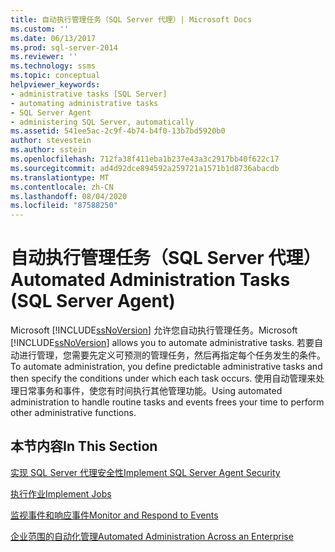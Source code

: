 ```yaml
---
title: 自动执行管理任务（SQL Server 代理）| Microsoft Docs
ms.custom: ''
ms.date: 06/13/2017
ms.prod: sql-server-2014
ms.reviewer: ''
ms.technology: ssms
ms.topic: conceptual
helpviewer_keywords:
- administrative tasks [SQL Server]
- automating administrative tasks
- SQL Server Agent
- administering SQL Server, automatically
ms.assetid: 541ee5ac-2c9f-4b74-b4f0-13b7bd5920b0
author: stevestein
ms.author: sstein
ms.openlocfilehash: 712fa38f411eba1b237e43a3c2917bb40f622c17
ms.sourcegitcommit: ad4d92dce894592a259721a1571b1d8736abacdb
ms.translationtype: MT
ms.contentlocale: zh-CN
ms.lasthandoff: 08/04/2020
ms.locfileid: "87588250"
---
```

# <a name="automated-administration-tasks-sql-server-agent"></a><span data-ttu-id="a86a6-102">自动执行管理任务（SQL Server 代理）</span><span class="sxs-lookup"><span data-stu-id="a86a6-102">Automated Administration Tasks (SQL Server Agent)</span></span>
  <span data-ttu-id="a86a6-103">Microsoft [!INCLUDE[ssNoVersion](../../includes/ssnoversion-md.md)] 允许您自动执行管理任务。</span><span class="sxs-lookup"><span data-stu-id="a86a6-103">Microsoft [!INCLUDE[ssNoVersion](../../includes/ssnoversion-md.md)] allows you to automate administrative tasks.</span></span> <span data-ttu-id="a86a6-104">若要自动进行管理，您需要先定义可预测的管理任务，然后再指定每个任务发生的条件。</span><span class="sxs-lookup"><span data-stu-id="a86a6-104">To automate administration, you define predictable administrative tasks and then specify the conditions under which each task occurs.</span></span> <span data-ttu-id="a86a6-105">使用自动管理来处理日常事务和事件，使您有时间执行其他管理功能。</span><span class="sxs-lookup"><span data-stu-id="a86a6-105">Using automated administration to handle routine tasks and events frees your time to perform other administrative functions.</span></span>  
  
## <a name="in-this-section"></a><span data-ttu-id="a86a6-106">本节内容</span><span class="sxs-lookup"><span data-stu-id="a86a6-106">In This Section</span></span>  
 [<span data-ttu-id="a86a6-107">实现 SQL Server 代理安全性</span><span class="sxs-lookup"><span data-stu-id="a86a6-107">Implement SQL Server Agent Security</span></span>](implement-sql-server-agent-security.md)  
  
 [<span data-ttu-id="a86a6-108">执行作业</span><span class="sxs-lookup"><span data-stu-id="a86a6-108">Implement Jobs</span></span>](implement-jobs.md)  
  
 [<span data-ttu-id="a86a6-109">监视事件和响应事件</span><span class="sxs-lookup"><span data-stu-id="a86a6-109">Monitor and Respond to Events</span></span>](monitor-and-respond-to-events.md)  
  
 [<span data-ttu-id="a86a6-110">企业范围的自动化管理</span><span class="sxs-lookup"><span data-stu-id="a86a6-110">Automated Administration Across an Enterprise</span></span>](automated-administration-across-an-enterprise.md)  
  
  
